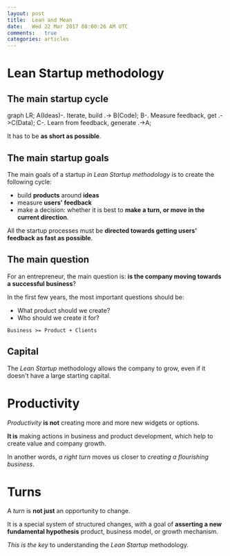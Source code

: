```yaml
---
layout: post
title:  Lean and Mean
date:   Wed 22 Mar 2017 08:00:26 AM UTC
comments:   true
categories: articles
---
```


# Lean Startup methodology

## The main startup cycle

<div class="mermaid">
graph LR;
    A(Ideas)-. Iterate, build .-> B(Code);
    B-. Measure feedback, get .->C(Data);
    C-. Learn from feedback, generate .->A;
</div>

It has to be **as short as possible**.

## The main startup goals

The main goals of a startup *in Lean Startup methodology* is to create the following cycle:

- build **products** around **ideas**
- measure **users' feedback**
- make a decision: whether it is best to **make a turn, or move in the current direction**.

All the startup processes must be **directed towards getting users' feedback as fast as possible**.

## The main question

For an entrepreneur, the main question is: **is the company moving towards a successful business**?

In the first few years, the most important questions should be:

- What product should we create?
- Who should we create it for?

```
Business >= Product + Clients
```


## Capital

The *Lean Startup* methodology allows the company to grow, even if it doesn't have a large starting capital.

# Productivity

*Productivity* **is not** creating more and more new widgets or options.

**It is** making actions in business and product development, which help to create value and company growth.

In another words, *a right turn* moves us closer to *creating a flourishing business*.

# Turns

A *turn* is **not just** an opportunity to change.

It is a special system of structured changes, with a goal of **asserting a new fundamental hypothesis** product, business model, or growth mechanism.

*This is the key* to understanding the *Lean Startup* methodology.

